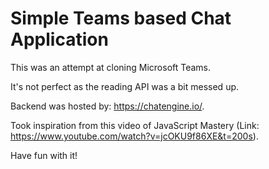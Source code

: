 # Simple Teams based Chat Application

This was an attempt at cloning Microsoft Teams.

It's not perfect as the reading API was a bit messed up.

Backend was hosted by: https://chatengine.io/.

Took inspiration from this video of JavaScript Mastery (Link: https://www.youtube.com/watch?v=jcOKU9f86XE&t=200s).

Have fun with it!
